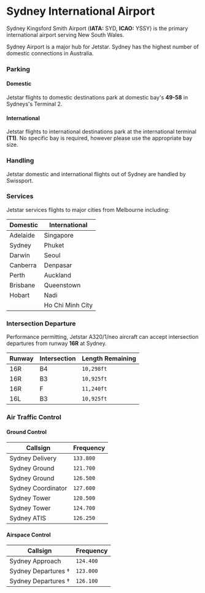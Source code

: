 # Sydney International Airport
Sydney Kingsford Smith Airport (**IATA:** SYD, **ICAO:** YSSY) is the primary international airport serving New South Wales.

Sydney Airport is a major hub for Jetstar. Sydney has the highest number of domestic connections in Australia.

### Parking

#### Domestic
Jetstar flights to domestic destinations park at domestic bay's **49-58** in Sydneys's Terminal 2.

#### International
Jetstar flights to international destinations park at the international terminal **(T1)**. No specific bay is required, however please use the appropriate bay size.

### Handling
Jetstar domestic and international flights out of Sydney are handled by Swissport.

### Services
Jetstar services flights to major cities from Melbourne including:

| Domestic | International |
| -------- | ------- |
| Adelaide | Singapore |
| Sydney | Phuket |
| Darwin | Seoul  |
| Canberra | Denpasar |
| Perth | Auckland |
| Brisbane | Queenstown |
| Hobart | Nadi |
|        | Ho Chi Minh City |

### Intersection Departure
Performance permitting, Jetstar A320/1/neo aircraft can accept intersection departures from runway **16R** at Sydney.

| Runway | Intersection | Length Remaining |
| ------ | ------------ | ---------------- |
| 16R | B4 | `10,298ft` |
| 16R | B3 | `10,925ft` |
| 16R | F | `11,240ft` |
| 16L | B3 | `10,925ft` |

### Air Traffic Control

#### Ground Control
| Callsign | Frequency |
| -------- | --------- |
| Sydney Delivery | `133.800` |
| Sydney Ground | `121.700` |
| Sydney Ground | `126.500` |
| Sydney Coordinator | `127.600` |
| Sydney Tower | `120.500` |
| Sydney Tower | `124.700` |
| Sydney ATIS | `126.250` |

#### Airspace Control
| Callsign | Frequency |
| -------- | --------- |
| Sydney Approach | `124.400` |
| Sydney Departures † | `123.000` |
| Sydney Departures † | `126.100` |
